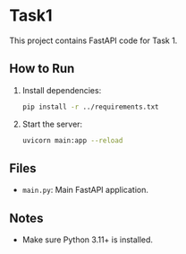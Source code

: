 # Task1

This project contains FastAPI code for Task 1.

## How to Run

1. Install dependencies:
   ```bash
   pip install -r ../requirements.txt
   ```
2. Start the server:
   ```bash
   uvicorn main:app --reload
   ```

## Files

- `main.py`: Main FastAPI application.

## Notes

- Make sure Python 3.11+ is installed.
